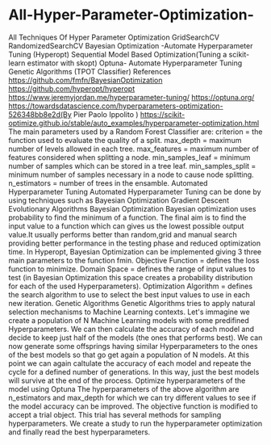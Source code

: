 # All-Hyper-Parameter-Optimization-
All Techniques Of Hyper Parameter Optimization GridSearchCV RandomizedSearchCV Bayesian Optimization -Automate Hyperparameter Tuning (Hyperopt) Sequential Model Based Optimization(Tuning a scikit-learn estimator with skopt) Optuna- Automate Hyperparameter Tuning Genetic Algorithms (TPOT Classifier) References https://github.com/fmfn/BayesianOptimization https://github.com/hyperopt/hyperopt https://www.jeremyjordan.me/hyperparameter-tuning/ https://optuna.org/ https://towardsdatascience.com/hyperparameters-optimization-526348bb8e2d(By Pier Paolo Ippolito ) https://scikit-optimize.github.io/stable/auto_examples/hyperparameter-optimization.html    The main parameters used by a Random Forest Classifier are:  criterion = the function used to evaluate the quality of a split. max_depth = maximum number of levels allowed in each tree. max_features = maximum number of features considered when splitting a node. min_samples_leaf = minimum number of samples which can be stored in a tree leaf. min_samples_split = minimum number of samples necessary in a node to cause node splitting. n_estimators = number of trees in the ensamble.   Automated Hyperparameter Tuning Automated Hyperparameter Tuning can be done by using techniques such as  Bayesian Optimization Gradient Descent Evolutionary Algorithms Bayesian Optimization Bayesian optimization uses probability to find the minimum of a function. The final aim is to find the input value to a function which can gives us the lowest possible output value.It usually performs better than random,grid and manual search providing better performance in the testing phase and reduced optimization time. In Hyperopt, Bayesian Optimization can be implemented giving 3 three main parameters to the function fmin.  Objective Function = defines the loss function to minimize. Domain Space = defines the range of input values to test (in Bayesian Optimization this space creates a probability distribution for each of the used Hyperparameters). Optimization Algorithm = defines the search algorithm to use to select the best input values to use in each new iteration.   Genetic Algorithms Genetic Algorithms tries to apply natural selection mechanisms to Machine Learning contexts.  Let's immagine we create a population of N Machine Learning models with some predifined Hyperparameters. We can then calculate the accuracy of each model and decide to keep just half of the models (the ones that performs best). We can now generate some offsprings having similar Hyperparameters to the ones of the best models so that go get again a population of N models. At this point we can again caltulate the accuracy of each model and repeate the cycle for a defined number of generations. In this way, just the best models will survive at the end of the process.    Optimize hyperparameters of the model using Optuna The hyperparameters of the above algorithm are n_estimators and max_depth for which we can try different values to see if the model accuracy can be improved. The objective function is modified to accept a trial object. This trial has several methods for sampling hyperparameters. We create a study to run the hyperparameter optimization and finally read the best hyperparameters.
